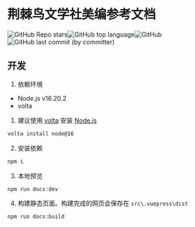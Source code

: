 # 荆棘鸟文学社美编参考文档
![GitHub Repo stars](https://img.shields.io/github/stars/szhhwh/jingji_TSreference_vue)![GitHub top language](https://img.shields.io/github/languages/top/szhhwh/jingji_TSreference_vue)![GitHub](https://img.shields.io/github/license/szhhwh/jingji_TSreference_vue)![GitHub last commit (by committer)](https://img.shields.io/github/last-commit/szhhwh/jingji_TSreference_vue)

## 开发
1. 依赖环境
- Node.js v16.20.2
- volta
1. 建议使用 [volta](https://volta.sh/) 安装 [Node.js](https://nodejs.org/)
```sh
volta install node@16
```
2. 安装依赖
```sh
npm i
```
3. 本地预览
```sh
npm run docs:dev
```
4. 构建静态页面。构建完成的网页会保存在 ``src\.vuepress\dist``
```sh
npm run docs:build
```
